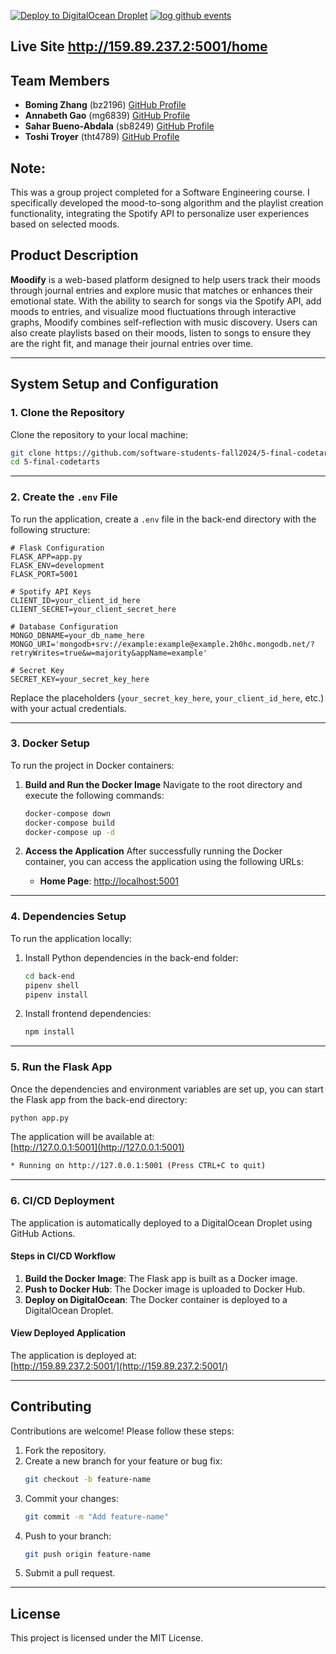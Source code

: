 [![Deploy to DigitalOcean Droplet](https://github.com/software-students-fall2024/5-final-codetarts/actions/workflows/deploy.yml/badge.svg)](https://github.com/software-students-fall2024/5-final-codetarts/actions/workflows/deploy.yml)
[![log github events](https://github.com/software-students-fall2024/5-final-codetarts/actions/workflows/event-logger.yml/badge.svg)](https://github.com/software-students-fall2024/5-final-codetarts/actions/workflows/event-logger.yml)

## **Live Site** http://159.89.237.2:5001/home  
## **Team Members**

- **Boming Zhang** (bz2196) [GitHub Profile](https://github.com/BomingZhang-coder)
- **Annabeth Gao** (mg6839) [GitHub Profile](https://github.com/bellinimoon)
- **Sahar Bueno-Abdala** (sb8249) [GitHub Profile](https://github.com/saharbueno)
- **Toshi Troyer** (tht4789) [GitHub Profile](https://github.com/toshiHTroyer)
  
## **Note:** 
This was a group project completed for a Software Engineering course.
I specifically developed the mood-to-song algorithm and the playlist creation functionality, integrating the Spotify API to personalize user experiences based on selected moods.

## **Product Description**
**Moodify** is a web-based platform designed to help users track their moods through journal entries and explore music that matches or enhances their emotional state. With the ability to search for songs via the Spotify API, add moods to entries, and visualize mood fluctuations through interactive graphs, Moodify combines self-reflection with music discovery. Users can also create playlists based on their moods, listen to songs to ensure they are the right fit, and manage their journal entries over time.

---

## **System Setup and Configuration**

### **1. Clone the Repository**
Clone the repository to your local machine:

```bash
git clone https://github.com/software-students-fall2024/5-final-codetarts.git
cd 5-final-codetarts
```

---

### **2. Create the `.env` File**
To run the application, create a `.env` file in the back-end directory with the following structure:

```env
# Flask Configuration
FLASK_APP=app.py
FLASK_ENV=development
FLASK_PORT=5001

# Spotify API Keys
CLIENT_ID=your_client_id_here
CLIENT_SECRET=your_client_secret_here

# Database Configuration
MONGO_DBNAME=your_db_name_here
MONGO_URI='mongodb+srv://example:example@example.2h0hc.mongodb.net/?retryWrites=true&w=majority&appName=example'

# Secret Key
SECRET_KEY=your_secret_key_here
```

Replace the placeholders (`your_secret_key_here`, `your_client_id_here`, etc.) with your actual credentials.

---

### **3. Docker Setup**
To run the project in Docker containers:

1. **Build and Run the Docker Image**
   Navigate to the root directory and execute the following commands:

   ```bash
   docker-compose down
   docker-compose build
   docker-compose up -d
   ```

2. **Access the Application**
   After successfully running the Docker container, you can access the application using the following URLs:
   - **Home Page**: [http://localhost:5001](http://localhost:5001)

---

### **4. Dependencies Setup**
To run the application locally:

1. Install Python dependencies in the back-end folder:
   ```bash
   cd back-end
   pipenv shell
   pipenv install
   ```

2. Install frontend dependencies:
   ```bash
   npm install
   ```

---

### **5. Run the Flask App**
Once the dependencies and environment variables are set up, you can start the Flask app from the back-end directory:

```bash
python app.py
```

The application will be available at:  
[http://127.0.0.1:5001](http://127.0.0.1:5001)

```bash
* Running on http://127.0.0.1:5001 (Press CTRL+C to quit)
```

---

### **6. CI/CD Deployment**
The application is automatically deployed to a DigitalOcean Droplet using GitHub Actions.

#### **Steps in CI/CD Workflow**
1. **Build the Docker Image**: The Flask app is built as a Docker image.
2. **Push to Docker Hub**: The Docker image is uploaded to Docker Hub.
3. **Deploy on DigitalOcean**: The Docker container is deployed to a DigitalOcean Droplet.

#### **View Deployed Application**
The application is deployed at:  
[http://159.89.237.2:5001/](http://159.89.237.2:5001/)

---

## **Contributing**
Contributions are welcome! Please follow these steps:

1. Fork the repository.
2. Create a new branch for your feature or bug fix:
   ```bash
   git checkout -b feature-name
   ```
3. Commit your changes:
   ```bash
   git commit -m "Add feature-name"
   ```
4. Push to your branch:
   ```bash
   git push origin feature-name
   ```
5. Submit a pull request.

---

## **License**
This project is licensed under the MIT License.
